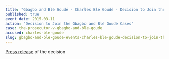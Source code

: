 ```yaml
---
title: "Gbagbo and Blé Goudé - Charles Blé Goudé - Decision to Join the Gbagbo and Blé Goudé Cases"
published: true
event_date: 2015-03-11
action: "Decision to Join the Gbagbo and Blé Goudé Cases"
case: the-prosecutor-v-gbagbo-and-ble-goude
accused: charles-ble-goude
slug: gbagbo-and-ble-goude-events-charles-ble-goude-decision-to-join-the-gbagbo-and-ble-goude-cases
---
```


[Press release](https://www.icc-cpi.int/en_menus/icc/press%20and%20media/press%20releases/Pages/pr1097.aspx) of the decision
